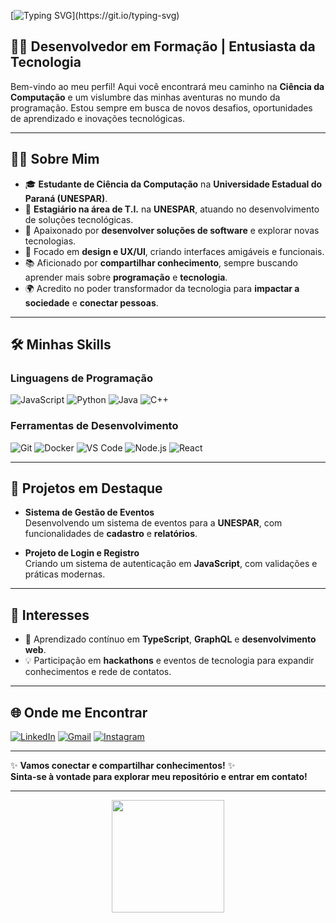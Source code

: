 [![Typing SVG](https://readme-typing-svg.demolab.com?font=Fira+Code&size=29&duration=3000&pause=1000&width=650&height=80&lines=Ol%C3%A1%2C+eu+sou+Willian+Henrique+Silva!)](https://git.io/typing-svg)

## 👨‍💻 Desenvolvedor em Formação | Entusiasta da Tecnologia

Bem-vindo ao meu perfil! Aqui você encontrará meu caminho na **Ciência da Computação** e um vislumbre das minhas aventuras no mundo da programação. Estou sempre em busca de novos desafios, oportunidades de aprendizado e inovações tecnológicas.

---

## 👨‍🎓 Sobre Mim

- 🎓 **Estudante de Ciência da Computação** na **Universidade Estadual do Paraná (UNESPAR)**.
- 💼 **Estagiário na área de T.I.** na **UNESPAR**, atuando no desenvolvimento de soluções tecnológicas.
- 🚀 Apaixonado por **desenvolver soluções de software** e explorar novas tecnologias.
- 🎨 Focado em **design e UX/UI**, criando interfaces amigáveis e funcionais.
- 📚 Aficionado por **compartilhar conhecimento**, sempre buscando aprender mais sobre **programação** e **tecnologia**.
- 🌍 Acredito no poder transformador da tecnologia para **impactar a sociedade** e **conectar pessoas**.

---

## 🛠️ Minhas Skills

### **Linguagens de Programação**

![JavaScript](https://img.shields.io/badge/-JavaScript-F7DF1E?logo=javascript&logoColor=black&style=for-the-badge)
![Python](https://img.shields.io/badge/-Python-3776AB?logo=python&logoColor=white&style=for-the-badge)
![Java](https://img.shields.io/badge/-Java-007396?logo=java&logoColor=white&style=for-the-badge)
![C++](https://img.shields.io/badge/-C++-00599C?logo=cplusplus&logoColor=white&style=for-the-badge)

### **Ferramentas de Desenvolvimento**

![Git](https://img.shields.io/badge/-Git-F05032?logo=git&logoColor=white&style=for-the-badge)
![Docker](https://img.shields.io/badge/-Docker-2496ED?logo=docker&logoColor=white&style=for-the-badge)
![VS Code](https://img.shields.io/badge/-VS_Code-007ACC?logo=visual-studio-code&logoColor=white&style=for-the-badge)
![Node.js](https://img.shields.io/badge/-Node.js-339933?logo=node-dot-js&logoColor=white&style=for-the-badge)
![React](https://img.shields.io/badge/-React-61DAFB?logo=react&logoColor=black&style=for-the-badge)

---

## 🌟 Projetos em Destaque

- **Sistema de Gestão de Eventos**  
  Desenvolvendo um sistema de eventos para a **UNESPAR**, com funcionalidades de **cadastro** e **relatórios**.

- **Projeto de Login e Registro**  
  Criando um sistema de autenticação em **JavaScript**, com validações e práticas modernas.

---

## 🎯 Interesses

- 🚀 Aprendizado contínuo em **TypeScript**, **GraphQL** e **desenvolvimento web**.
- 💡 Participação em **hackathons** e eventos de tecnologia para expandir conhecimentos e rede de contatos.

---

## 🌐 Onde me Encontrar

[![LinkedIn](https://img.shields.io/badge/-LinkedIn-0A66C2?logo=linkedin&logoColor=white&style=for-the-badge)](https://www.linkedin.com/in/willian-henrique-80061126a/)
[![Gmail](https://img.shields.io/badge/-Gmail-D14836?logo=gmail&logoColor=white&style=for-the-badge)](mailto:willian.h.silva2002@gmail.com)
[![Instagram](https://img.shields.io/badge/-Instagram-E4405F?logo=instagram&logoColor=white&style=for-the-badge)](https://www.instagram.com/willianhennrique)

---

✨ **Vamos conectar e compartilhar conhecimentos!** ✨  
**Sinta-se à vontade para explorar meu repositório e entrar em contato!**

---

<div align="center">
  <img height="180em" src="https://github-readme-stats.vercel.app/api?username=willianhsilva2002&theme=dark&show_icons=true&include_all_commits=true&count_private=true"/>
</div>
